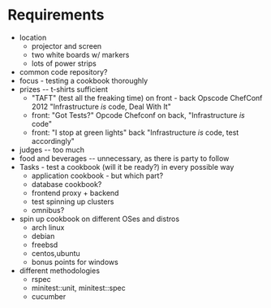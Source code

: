 Requirements
===========

* location
    * projector and screen
    * two white boards w/ markers
    * lots of power strips
* common code repository?
* focus - testing a cookbook thoroughly
* prizes -- t-shirts sufficient
    * "TAFT" (test all the freaking time) on front - back Opscode ChefConf 2012
       "Infrastructure _is_ code, Deal With It"
    * front: "Got Tests?" Opcode Chefconf on back, "Infrastructure _is_ code"
    * front: "I stop at green lights" back "Infrastructure _is_ code, test accordingly"
* judges -- too much
* food and beverages -- unnecessary, as there is party to follow
* Tasks - test a cookbook (will it be ready?) in every possible way
    * application cookbook - but which part?
    * database cookbook?
    * frontend proxy + backend
    * test spinning up clusters
    * omnibus?
* spin up cookbook on different OSes and distros
    * arch linux
    * debian
    * freebsd
    * centos,ubuntu
    * bonus points for windows
* different methodologies
    * rspec
    * minitest::unit, minitest::spec
    * cucumber


